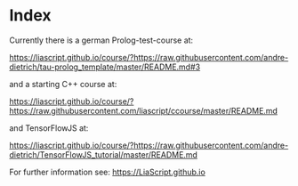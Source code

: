 <!--

author:   Andre Dietrich
email:    andre.dietrich@ovgu.de
version:  1.0.0
language: en
narrator: US English Female

-->

# Index

Currently there is a german Prolog-test-course at:

https://liascript.github.io/course/?https://raw.githubusercontent.com/andre-dietrich/tau-prolog_template/master/README.md#3

and a starting C++ course at:

https://liascript.github.io/course/?https://raw.githubusercontent.com/liascript/ccourse/master/README.md


and TensorFlowJS at:

https://liascript.github.io/course/?https://raw.githubusercontent.com/andre-dietrich/TensorFlowJS_tutorial/master/README.md


For further information see: https://LiaScript.github.io
